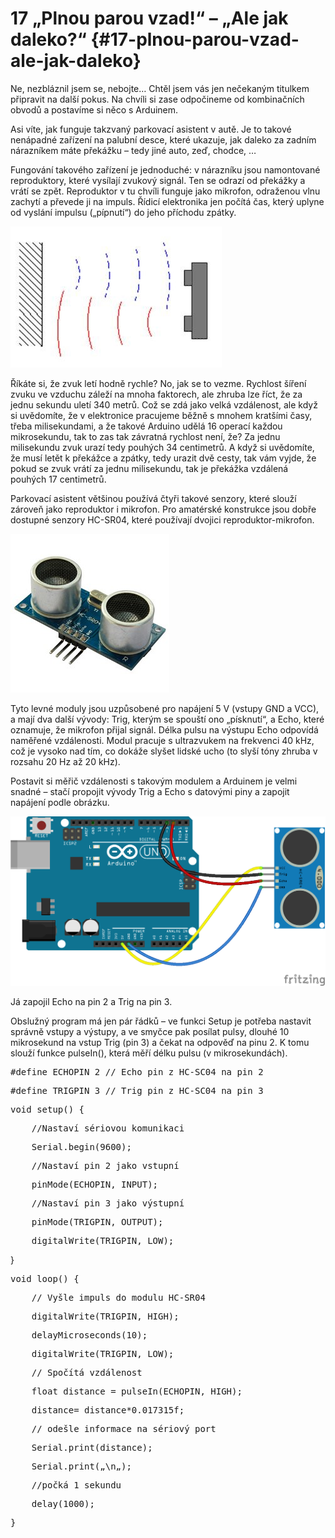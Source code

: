 # 17 „Plnou parou vzad!“ – „Ale jak daleko?“ {#17-plnou-parou-vzad-ale-jak-daleko}

Ne, nezbláznil jsem se, nebojte… Chtěl jsem vás jen nečekaným titulkem připravit na další pokus. Na chvíli si zase odpočineme od kombinačních obvodů a postavíme si něco s Arduinem.

Asi víte, jak funguje takzvaný parkovací asistent v autě. Je to takové nenápadné zařízení na palubní desce, které ukazuje, jak daleko za zadním nárazníkem máte překážku – tedy jiné auto, zeď, chodce, …

Fungování takového zařízení je jednoduché: v nárazníku jsou namontované reproduktory, které vysílají zvukový signál. Ten se odrazí od překážky a vrátí se zpět. Reproduktor v tu chvíli funguje jako mikrofon, odraženou vlnu zachytí a převede ji na impuls. Řídicí elektronika jen počítá čas, který uplyne od vyslání impulsu („pípnutí“) do jeho příchodu zpátky.

![198-1.jpeg](images/00314.jpeg)

Říkáte si, že zvuk letí hodně rychle? No, jak se to vezme. Rychlost šíření zvuku ve vzduchu záleží na mnoha faktorech, ale zhruba lze říct, že za jednu sekundu uletí 340 metrů. Což se zdá jako velká vzdálenost, ale když si uvědomíte, že v elektronice pracujeme běžně s mnohem kratšími časy, třeba milisekundami, a že takové Arduino udělá 16 operací každou mikrosekundu, tak to zas tak závratná rychlost není, že? Za jednu milisekundu zvuk urazí tedy pouhých 34 centimetrů. A když si uvědomíte, že musí letět k překážce a zpátky, tedy urazit dvě cesty, tak vám vyjde, že pokud se zvuk vrátí za jednu milisekundu, tak je překážka vzdálená pouhých 17 centimetrů.

Parkovací asistent většinou používá čtyři takové senzory, které slouží zároveň jako reproduktor i mikrofon. Pro amatérské konstrukce jsou dobře dostupné senzory HC-SR04, které používají dvojici reproduktor-mikrofon.

![199-1.jpeg](images/00064.jpeg)

Tyto levné moduly jsou uzpůsobené pro napájení 5 V (vstupy GND a VCC), a mají dva další vývody: Trig, kterým se spouští ono „písknutí“, a Echo, které oznamuje, že mikrofon přijal signál. Délka pulsu na výstupu Echo odpovídá naměřené vzdálenosti. Modul pracuje s ultrazvukem na frekvenci 40 kHz, což je vysoko nad tím, co dokáže slyšet lidské ucho (to slyší tóny zhruba v rozsahu 20 Hz až 20 kHz).

Postavit si měřič vzdálenosti s takovým modulem a Arduinem je velmi snadné – stačí propojit vývody Trig a Echo s datovými piny a zapojit napájení podle obrázku.

![199-2.png](images/000415.png)

Já zapojil Echo na pin 2 a Trig na pin 3.

Obslužný program má jen pár řádků – ve funkci Setup je potřeba nastavit správně vstupy a výstupy, a ve smyčce pak posílat pulsy, dlouhé 10 mikrosekund na vstup Trig (pin 3) a čekat na odpověď na pinu 2\. K tomu slouží funkce pulseIn(), která měří délku pulsu (v mikrosekundách).

<pre class="kod">#define ECHOPIN 2 // Echo pin z HC-SC04 na pin 2 </pre>

<pre class="kod">#define TRIGPIN 3 // Trig pin z HC-SC04 na pin 3 </pre>

<pre class="kod">void setup() { </pre>

<pre class="kod">    //Nastaví sériovou komunikaci </pre>

<pre class="kod">    Serial.begin(9600); </pre>

<pre class="kod">    //Nastaví pin 2 jako vstupní </pre>

<pre class="kod">    pinMode(ECHOPIN, INPUT); </pre>

<pre class="kod">    //Nastaví pin 3 jako výstupní </pre>

<pre class="kod">    pinMode(TRIGPIN, OUTPUT); </pre>

<pre class="kod">    digitalWrite(TRIGPIN, LOW); </pre>

}  

<pre class="kod">void loop() { </pre>

<pre class="kod">    // Vyšle impuls do modulu HC-SR04 </pre>

<pre class="kod">    digitalWrite(TRIGPIN, HIGH); </pre>

<pre class="kod">    delayMicroseconds(10); </pre>

<pre class="kod">    digitalWrite(TRIGPIN, LOW); </pre>

<pre class="kod">    // Spočítá vzdálenost </pre>

<pre class="kod">    float distance = pulseIn(ECHOPIN, HIGH); </pre>

<pre class="kod">    distance= distance*0.017315f; </pre>

<pre class="kod">    // odešle informace na sériový port </pre>

<pre class="kod">    Serial.print(distance); </pre>

<pre class="kod">    Serial.print(„\n„); </pre>

<pre class="kod">    //počká 1 sekundu </pre>

<pre class="kod">    delay(1000); </pre>

<pre class="kod">}</pre>